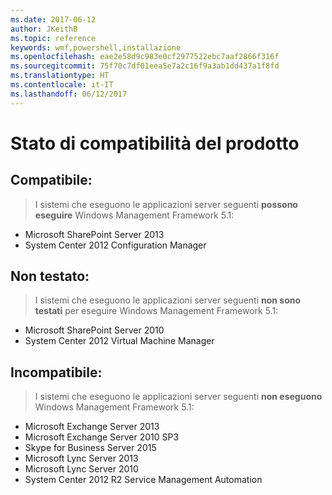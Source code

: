 ```yaml
---
ms.date: 2017-06-12
author: JKeithB
ms.topic: reference
keywords: wmf,powershell,installazione
ms.openlocfilehash: eae2e58d9c983e0cf2977522ebc7aaf2866f316f
ms.sourcegitcommit: 75f70c7df01eea5e7a2c16f9a3ab1dd437a1f8fd
ms.translationtype: HT
ms.contentlocale: it-IT
ms.lasthandoff: 06/12/2017
---
```

# <a name="product-compatibility-status"></a>Stato di compatibilità del prodotto

## <a name="compatible"></a>Compatibile:
> I sistemi che eseguono le applicazioni server seguenti **possono eseguire** Windows Management Framework 5.1:

- Microsoft SharePoint Server 2013
- System Center 2012 Configuration Manager

## <a name="not-tested"></a>Non testato:
> I sistemi che eseguono le applicazioni server seguenti **non sono testati**  per eseguire Windows Management Framework 5.1:

- Microsoft SharePoint Server 2010
- System Center 2012 Virtual Machine Manager

## <a name="incompatible"></a>Incompatibile:
> I sistemi che eseguono le applicazioni server seguenti **non eseguono** Windows Management Framework 5.1:

- Microsoft Exchange Server 2013
- Microsoft Exchange Server 2010 SP3
- Skype for Business Server 2015
- Microsoft Lync Server 2013
- Microsoft Lync Server 2010
- System Center 2012 R2 Service Management Automation

